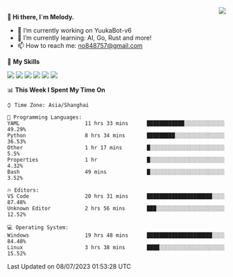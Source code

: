 <a href="#">
  <img align="right" src="https://github-readme-stats.vercel.app/api?username=melodyyuuka&count_private=true&show_icons=true" />
</a>

**👋 Hi there, I`m Melody.**

- 🔭 I’m currently working on YuukaBot-v6
- 🌱 I’m currently learning: AI, Go, Rust and more!
- 📫 How to reach me: no848757@gmail.com

🌟 **My Skills** 

![](https://img.shields.io/badge/-Python-3e74a2?style=flat-square&logo=Python&logoColor=fff)
![](https://img.shields.io/badge/-Java-007396?style=flat-square&logo=OpenJDK&logoColor=fff)
![](https://img.shields.io/badge/-Node.js-339933?style=flat-square&logo=Node.js&logoColor=fff)
![](https://img.shields.io/badge/-Git-f05032?style=flat-square&logo=git&logoColor=fff)
![](https://img.shields.io/badge/-PostgreSQL-4169e1?style=flat-square&logo=PostgreSQL&logoColor=fff)
![](https://img.shields.io/badge/-VSCode-007acc?style=flat-square&logo=Visual-Studio-Code&logoColor=fff)


<!--START_SECTION:waka-->
📊 **This Week I Spent My Time On** 

```text
⌚︎ Time Zone: Asia/Shanghai

💬 Programming Languages: 
YAML                     11 hrs 33 mins      ████████████░░░░░░░░░░░░░   49.29% 
Python                   8 hrs 34 mins       █████████░░░░░░░░░░░░░░░░   36.53% 
Other                    1 hr 17 mins        █░░░░░░░░░░░░░░░░░░░░░░░░   5.5% 
Properties               1 hr                █░░░░░░░░░░░░░░░░░░░░░░░░   4.32% 
Bash                     49 mins             █░░░░░░░░░░░░░░░░░░░░░░░░   3.52%

🔥 Editors: 
VS Code                  20 hrs 31 mins      █████████████████████░░░░   87.48% 
Unknown Editor           2 hrs 56 mins       ███░░░░░░░░░░░░░░░░░░░░░░   12.52%

💻 Operating System: 
Windows                  19 hrs 48 mins      █████████████████████░░░░   84.48% 
Linux                    3 hrs 38 mins       ████░░░░░░░░░░░░░░░░░░░░░   15.52%

```


 Last Updated on 08/07/2023 01:53:28 UTC
<!--END_SECTION:waka-->
